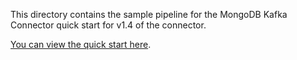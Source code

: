 This directory contains the sample pipeline for the MongoDB Kafka Connector quick start
for v1.4 of the connector.

[You can view the quick start here](https://docs.mongodb.com/kafka-connector/v1.4/quick-start/).
